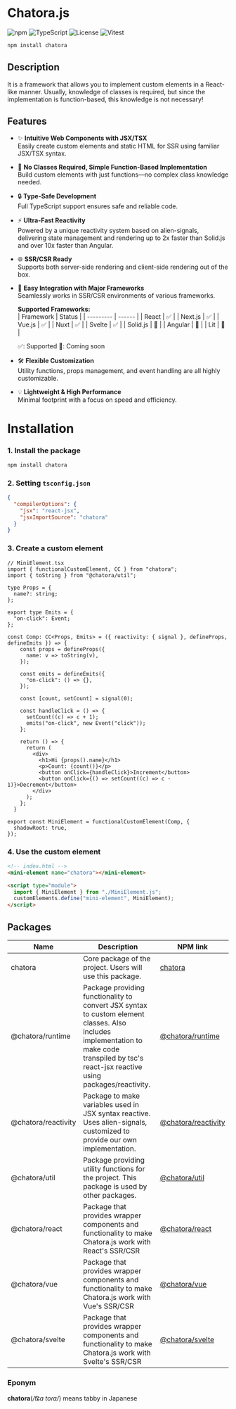 # Chatora.js

![npm](https://img.shields.io/npm/v/chatora?color=orange&logo=npm)
![TypeScript](https://img.shields.io/badge/TypeScript-5.x-blue?logo=typescript)
![License](https://img.shields.io/github/license/nucoui/chatora?color=green)
![Vitest](https://img.shields.io/badge/tested%20with-vitest-6E9F18.svg?logo=vitest)

```bash
npm install chatora
```

## Description
It is a framework that allows you to implement custom elements in a React-like manner.
Usually, knowledge of classes is required, but since the implementation is function-based, this knowledge is not necessary!

## Features

- ✨ **Intuitive Web Components with JSX/TSX**<br>
  Easily create custom elements and static HTML for SSR using familiar JSX/TSX syntax.
- 🧩 **No Classes Required, Simple Function-Based Implementation**<br>
  Build custom elements with just functions—no complex class knowledge needed.
- 🔒 **Type-Safe Development**<br>
  Full TypeScript support ensures safe and reliable code.
- ⚡ **Ultra-Fast Reactivity**<br>
  Powered by a unique reactivity system based on alien-signals, delivering state management and rendering up to 2x faster than Solid.js and over 10x faster than Angular.
- 🌐 **SSR/CSR Ready**<br>
  Supports both server-side rendering and client-side rendering out of the box.
- 🔗 **Easy Integration with Major Frameworks**<br>
  Seamlessly works in SSR/CSR environments of various frameworks.

  **Supported Frameworks:**<br>
  | Framework | Status |
  | --------- | ------ |
  | React     | ✅     |
  | Next.js   | ✅     |
  | Vue.js    | ✅     |
  | Nuxt      | ✅     |
  | Svelte    | ✅     |
  | Solid.js  | 🚧     |
  | Angular   | 🚧     |
  | Lit       | 🚧     |

  ✅: Supported 🚧: Coming soon
- 🛠️ **Flexible Customization**<br>
  Utility functions, props management, and event handling are all highly customizable.
- 💡 **Lightweight & High Performance**<br>
  Minimal footprint with a focus on speed and efficiency.

# Installation

### 1. Install the package
```bash
npm install chatora
```

### 2. Setting `tsconfig.json`
```json
{
  "compilerOptions": {
    "jsx": "react-jsx",
    "jsxImportSource": "chatora"
  }
}
```

### 3. Create a custom element
```tsx
// MiniElement.tsx
import { functionalCustomElement, CC } from "chatora";
import { toString } from "@chatora/util";

type Props = {
  name?: string;
};

export type Emits = {
  "on-click": Event;
};

const Comp: CC<Props, Emits> = ({ reactivity: { signal }, defineProps, defineEmits }) => {
    const props = defineProps({
      name: v => toString(v),
    });

    const emits = defineEmits({
      "on-click": () => {},
    });

    const [count, setCount] = signal(0);

    const handleClick = () => {
      setCount((c) => c + 1);
      emits("on-click", new Event("click"));
    };

    return () => {
      return (
        <div>
          <h1>Hi {props().name}</h1>
          <p>Count: {count()}</p>
          <button onClick={handleClick}>Increment</button>
          <button onClick={() => setCount((c) => c - 1)}>Decrement</button>
        </div>
      );
    };
  }

export const MiniElement = functionalCustomElement(Comp, {
  shadowRoot: true,
});
```

### 4. Use the custom element
```html
<!-- index.html -->
<mini-element name="chatora"></mini-element>

<script type="module">
  import { MiniElement } from "./MiniElement.js";
  customElements.define("mini-element", MiniElement);
</script>
```

## Packages

| Name | Description | NPM link |
| ---- | ----------- | -------- |
| chatora | Core package of the project. Users will use this package. | [chatora](https://www.npmjs.com/package/chatora) |
| @chatora/runtime | Package providing functionality to convert JSX syntax to custom element classes. Also includes implementation to make code transpiled by tsc's react-jsx reactive using packages/reactivity. | [@chatora/runtime](https://www.npmjs.com/package/@chatora/runtime) |
| @chatora/reactivity | Package to make variables used in JSX syntax reactive. Uses alien-signals, customized to provide our own implementation. | [@chatora/reactivity](https://www.npmjs.com/package/@chatora/reactivity) |
| @chatora/util | Package providing utility functions for the project. This package is used by other packages. | [@chatora/util](https://www.npmjs.com/package/@chatora/util) |
| @chatora/react | Package that provides wrapper components and functionality to make Chatora.js work with React's SSR/CSR | [@chatora/react](https://www.npmjs.com/package/@chatora/react) |
| @chatora/vue | Package that provides wrapper components and functionality to make Chatora.js work with Vue's SSR/CSR | [@chatora/vue](https://www.npmjs.com/package/@chatora/vue) |
| @chatora/svelte | Package that provides wrapper components and functionality to make Chatora.js work with Svelte's SSR/CSR | [@chatora/svelte](https://www.npmjs.com/package/@chatora/svelte) |

### Eponym
**chatora**(*/t͡ɕa toɾa/*) means tabby in Japanese